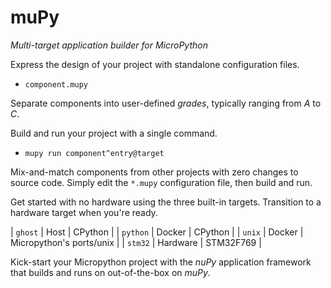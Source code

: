 # muPy
_Multi-target application builder for MicroPython_

Express the design of your project with standalone configuration files.

* `component.mupy`

Separate components into user-defined _grades_, typically ranging from
_A_ to _C_.

Build and run your project with a single command.
* `mupy run component^entry@target`

Mix-and-match components from other projects with zero changes to source
code. Simply edit the `*.mupy` configuration file, then build and run.

Get started with no hardware using the three built-in targets.
Transition to a hardware target when you're ready.

| `ghost` | Host | CPython | 
| `python` | Docker | CPython | 
| `unix` | Docker | Micropython's ports/unix | 
| `stm32` | Hardware | STM32F769 |

Kick-start your Micropython project with the _nuPy_ application
framework that builds and runs on out-of-the-box on _muPy_.
